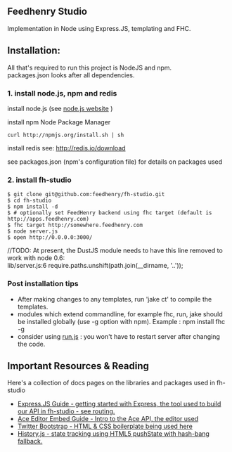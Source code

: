 Feedhenry Studio
----------------  
Implementation in Node using Express.JS, templating and FHC.

## Installation: 

All that's required to run this project is NodeJS and npm.  
packages.json looks after all dependencies.

### 1. install node.js, npm and redis 

install node.js (see [node.js website](http://nodejs.org/) )

install npm Node Package Manager 

    curl http://npmjs.org/install.sh | sh
    
install redis see: http://redis.io/download

see packages.json (npm's configuration file) for details on packages used

### 2. install fh-studio

    $ git clone git@github.com:feedhenry/fh-studio.git
    $ cd fh-studio
    $ npm install -d
    $ # optionally set FeedHenry backend using fhc target (default is http://apps.feedhenry.com)
    $ fhc target http://somewhere.feedhenry.com
    $ node server.js 
    $ open http://0.0.0.0:3000/
    
//TODO: At present, the DustJS module needs to have this line removed to work with node 0.6:  
lib/server.js:6 require.paths.unshift(path.join(__dirname, '..'));  

### Post installation tips

* After making changes to any templates, run 'jake ct' to compile the templates.
* modules which extend commandline, for example fhc, run, jake should be installed globally (use -g option with npm). Example : npm install fhc -g
* consider using [run.js](https://github.com/DTrejo/run.js) : you won't have to restart server after changing the code.  

## Important Resources & Reading  
Here's a collection of docs pages on the libraries and packages used in fh-studio  
* [Express.JS Guide - getting started with Express, the tool used to build our API in fh-studio - see routing.](http://expressjs.com/guide.html)  
* [Ace Editor Embed Guide - Intro to the Ace API, the editor used](https://github.com/ajaxorg/ace/wiki/Embedding---API)  
* [Twitter Bootstrap - HTML & CSS boilerplate being used here](http://twitter.github.com/bootstrap/)  
* [History.js - state tracking using HTML5 pushState with hash-bang fallback.](https://github.com/balupton/History.js/)  
  
